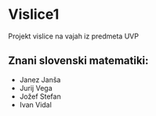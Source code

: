 # Vislice1
Projekt vislice na vajah iz predmeta UVP


## Znani slovenski matematiki:

- Janez Janša
- Jurij Vega
- Jožef Stefan
- Ivan Vidal
